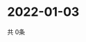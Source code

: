 # 2022-01-03
  共 0条

  <!-- BEGIN -->
  <!-- 最后更新时间Mon Jan 03 2022 02:28:14 GMT+0000 (Coordinated Universal Time) -->
  
  <!-- END -->
  
  